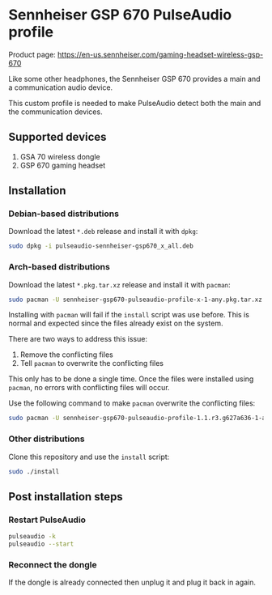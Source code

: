 # Sennheiser GSP 670 PulseAudio profile

Product page: https://en-us.sennheiser.com/gaming-headset-wireless-gsp-670

Like some other headphones, the Sennheiser GSP 670 provides a main and a communication audio device.

This custom profile is needed to make PulseAudio detect both the main and the communication devices.

## Supported devices
1. GSA 70 wireless dongle
2. GSP 670 gaming headset

## Installation

### Debian-based distributions

Download the latest `*.deb` release and install it with `dpkg`:

```bash
sudo dpkg -i pulseaudio-sennheiser-gsp670_x_all.deb
```

### Arch-based distributions

Download the latest `*.pkg.tar.xz` release and install it with `pacman`:

```bash
sudo pacman -U sennheiser-gsp670-pulseaudio-profile-x-1-any.pkg.tar.xz
```

Installing with `pacman` will fail if the `install` script was use before. This is normal and expected since the files already exist on the system.

There are two ways to address this issue:
1. Remove the conflicting files
2. Tell `pacman` to overwrite the conflicting files

This only has to be done a single time. Once the files were installed using `pacman`, no errors with conflicting files will occur.

Use the following command to make `pacman` overwrite the conflicting files:

```bash
sudo pacman -U sennheiser-gsp670-pulseaudio-profile-1.1.r3.g627a636-1-any.pkg.tar.xz --overwrite /etc/udev/rules.d/91-pulseaudio-sennheiser-gsp670.rules,/usr/share/pulseaudio/alsa-mixer/paths/sennheiser-gsp670-input-comm.conf,/usr/share/pulseaudio/alsa-mixer/paths/sennheiser-gsp670-output-comm.conf,/usr/share/pulseaudio/alsa-mixer/paths/sennheiser-gsp670-output-main.conf,/usr/share/pulseaudio/alsa-mixer/profile-sets/sennheiser-gsp670-usb-audio.conf
```

### Other distributions

Clone this repository and use the `install` script:

```bash
sudo ./install
```

## Post installation steps

### Restart PulseAudio

```bash
pulseaudio -k
pulseaudio --start
```

### Reconnect the dongle

If the dongle is already connected then unplug it and plug it back in again.